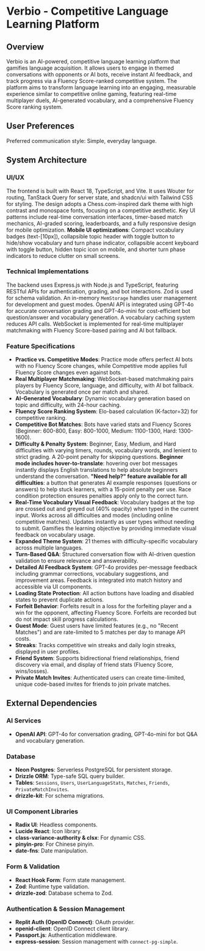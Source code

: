 # Verbio - Competitive Language Learning Platform

## Overview
Verbio is an AI-powered, competitive language learning platform that gamifies language acquisition. It allows users to engage in themed conversations with opponents or AI bots, receive instant AI feedback, and track progress via a Fluency Score-ranked competitive system. The platform aims to transform language learning into an engaging, measurable experience similar to competitive online gaming, featuring real-time multiplayer duels, AI-generated vocabulary, and a comprehensive Fluency Score ranking system.

## User Preferences
Preferred communication style: Simple, everyday language.

## System Architecture

### UI/UX
The frontend is built with React 18, TypeScript, and Vite. It uses Wouter for routing, TanStack Query for server state, and shadcn/ui with Tailwind CSS for styling. The design adopts a Chess.com-inspired dark theme with high contrast and monospace fonts, focusing on a competitive aesthetic. Key UI patterns include real-time conversation interfaces, timer-based match mechanics, AI-graded scoring, leaderboards, and a fully responsive design for mobile optimization. **Mobile UI optimizations**: Compact vocabulary badges (text-[10px]), collapsible topic header with toggle button to hide/show vocabulary and turn phase indicator, collapsible accent keyboard with toggle button, hidden topic icon on mobile, and shorter turn phase indicators to reduce clutter on small screens.

### Technical Implementations
The backend uses Express.js with Node.js and TypeScript, featuring RESTful APIs for authentication, grading, and bot interactions. Zod is used for schema validation. An in-memory `MemStorage` handles user management for development and guest modes. OpenAI API is integrated using GPT-4o for accurate conversation grading and GPT-4o-mini for cost-efficient bot question/answer and vocabulary generation. A vocabulary caching system reduces API calls. WebSocket is implemented for real-time multiplayer matchmaking with Fluency Score-based pairing and AI bot fallback.

### Feature Specifications
- **Practice vs. Competitive Modes**: Practice mode offers perfect AI bots with no Fluency Score changes, while Competitive mode applies full Fluency Score changes even against bots.
- **Real Multiplayer Matchmaking**: WebSocket-based matchmaking pairs players by Fluency Score, language, and difficulty, with AI bot fallback. Vocabulary is generated once per match and shared.
- **AI-Generated Vocabulary**: Dynamic vocabulary generation based on topic and difficulty, with 24-hour caching.
- **Fluency Score Ranking System**: Elo-based calculation (K-factor=32) for competitive ranking.
- **Competitive Bot Matches**: Bots have varied stats and Fluency Scores (Beginner: 600-800, Easy: 800-1000, Medium: 1100-1300, Hard: 1300-1600).
- **Difficulty & Penalty System**: Beginner, Easy, Medium, and Hard difficulties with varying timers, rounds, vocabulary words, and lenient to strict grading. A 20-point penalty for skipping questions. **Beginner mode includes hover-to-translate**: hovering over bot messages instantly displays English translations to help absolute beginners understand the conversation. **"Need help?" feature available for all difficulties**: a button that generates AI example responses (questions or answers) to help stuck learners, with a 15-point penalty per use. Race condition protection ensures penalties apply only to the correct turn.
- **Real-Time Vocabulary Visual Feedback**: Vocabulary badges at the top are crossed out and greyed out (40% opacity) when typed in the current input. Works across all difficulties and modes (including online competitive matches). Updates instantly as user types without needing to submit. Gamifies the learning objective by providing immediate visual feedback on vocabulary usage.
- **Expanded Theme System**: 21 themes with difficulty-specific vocabulary across multiple languages.
- **Turn-Based Q&A**: Structured conversation flow with AI-driven question validation to ensure relevance and answerability.
- **Detailed AI Feedback System**: GPT-4o provides per-message feedback including grammar corrections, vocabulary suggestions, and improvement areas. Feedback is integrated into match history and accessible via UI components.
- **Loading State Protection**: All action buttons have loading and disabled states to prevent duplicate actions.
- **Forfeit Behavior**: Forfeits result in a loss for the forfeiting player and a win for the opponent, affecting Fluency Score. Forfeits are recorded but do not impact skill progress calculations.
- **Guest Mode**: Guest users have limited features (e.g., no "Recent Matches") and are rate-limited to 5 matches per day to manage API costs.
- **Streaks**: Tracks competitive win streaks and daily login streaks, displayed in user profiles.
- **Friend System**: Supports bidirectional friend relationships, friend discovery via email, and display of friend stats (Fluency Score, wins/losses).
- **Private Match Invites**: Authenticated users can create time-limited, unique code-based invites for friends to join private matches.

## External Dependencies

### AI Services
- **OpenAI API**: GPT-4o for conversation grading, GPT-4o-mini for bot Q&A and vocabulary generation.

### Database
- **Neon Postgres**: Serverless PostgreSQL for persistent storage.
- **Drizzle ORM**: Type-safe SQL query builder.
- **Tables**: `Sessions`, `Users`, `UserLanguageStats`, `Matches`, `Friends`, `PrivateMatchInvites`.
- **drizzle-kit**: For schema migrations.

### UI Component Libraries
- **Radix UI**: Headless components.
- **Lucide React**: Icon library.
- **class-variance-authority & clsx**: For dynamic CSS.
- **pinyin-pro**: For Chinese pinyin.
- **date-fns**: Date manipulation.

### Form & Validation
- **React Hook Form**: Form state management.
- **Zod**: Runtime type validation.
- **drizzle-zod**: Database schema to Zod.

### Authentication & Session Management
- **Replit Auth (OpenID Connect)**: OAuth provider.
- **openid-client**: OpenID Connect client library.
- **Passport.js**: Authentication middleware.
- **express-session**: Session management with `connect-pg-simple`.